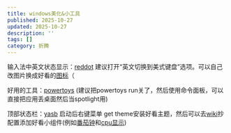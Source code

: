 ```yaml
---
title: windows美化&小工具
published: 2025-10-27
updated: 2025-10-27
description: ''
tags: []
category: 折腾
---
```



输入法中英文状态显示：[reddot](https://meta.appinn.net/t/topic/60614%5D) 建议打开“英文切换到美式键盘”选项。可以自己改图片换成好看的[图标](https://upload.wikimedia.org/wikipedia/commons/2/20/MJd1-.svg)（

好用的工具：[powertoys](https://learn.microsoft.com/en-us/windows/powertoys/install) (建议把powertoys run关了，然后使用命令面板，可以直接把应用丢桌面然后当spotlight用)

顶部状态栏：[yasb](https://github.com/amnweb/yasb) 启动后右键菜单 get theme安装好看主题，然后可以去[wiki](https://github.com/amnweb/yasb/wiki/)抄配置添加好看小组件(例如[番茄钟](https://github.com/amnweb/yasb/wiki/(Widget)-Pomodoro)和[cpu显示]())

